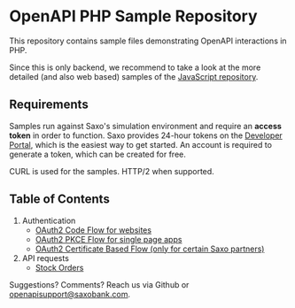 # OpenAPI PHP Sample Repository

This repository contains sample files demonstrating OpenAPI interactions in PHP.

Since this is only backend, we recommend to take a look at the more detailed (and also web based) samples of the [JavaScript repository](https://saxobank.github.io/openapi-samples-js/).

## Requirements

Samples run against Saxo's simulation environment and require an **access token** in order to function. Saxo provides 24-hour tokens on the [Developer Portal](https://www.developer.saxo/openapi/token/), which is the easiest way to get started. An account is required to generate a token, which can be created for free.

CURL is used for the samples. HTTP/2 when supported.

## Table of Contents

1. Authentication
   - [OAuth2 Code Flow for websites](authentication/oauth2-code-flow/)
   - [OAuth2 PKCE Flow for single page apps](authentication/oauth2-pkce-flow/)
   - [OAuth2 Certificate Based Flow (only for certain Saxo partners)](authentication/oauth2-certificate-flow/)
2. API requests
   - [Stock Orders](orders/)

Suggestions? Comments? Reach us via Github or [openapisupport@saxobank.com](mailto:openapisupport@saxobank.com).
